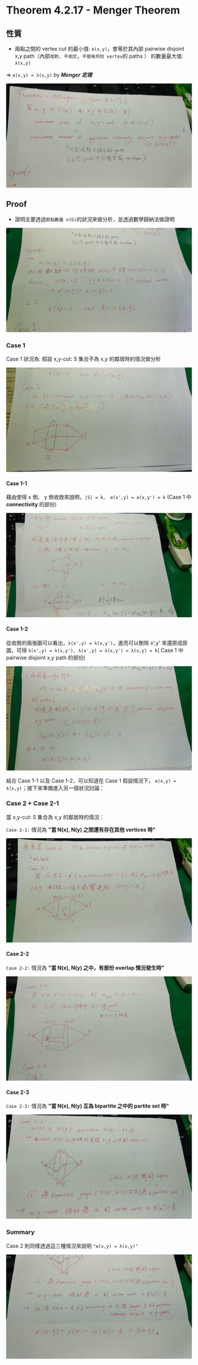# Theorem 4.2.17 - Menger Theorem

## 性質

* 兩點之間的 vertex cut 的最小值: `ϰ(x,y)`，會等於其內部 pairwise disjoint x,y path（內部`成對`、`不相交`，`不使用共同 vertex`的 paths ） 的數量最大值: `λ(x,y)`

=> `ϰ(x,y) = λ(x,y)` by ***Menger 定理***

![](./res/ch4/ch4-menger-1.jpg)

## Proof

* 證明主要透過`節點數量 n(G)`的狀況來做分析，並透過數學歸納法做證明

![](./res/ch4/ch4-menger-proof-1.jpg)

### Case 1

Case 1 狀況為: 假設 x,y-cut: S 集合不為 x,y 的鄰居時的情況做分析

![](./res/ch4/ch4-menger-proof-case1.jpg)

#### Case 1-1

藉由使得 x 側、 y 側收斂來說明，`|S| = k， ϰ(x',y) = ϰ(x,y') = k` (Case 1 中 **connectivity** 的部份)

![](./res/ch4/ch4-menger-proof-case1-1.jpg)

#### Case 1-2

從收斂的兩張圖可以看出，`λ(x',y) = λ(x,y')`，進而可以刪除 x',y' 來還原成原圖，可得 `λ(x',y) = λ(x,y'), λ(x',y) = λ(x,y') = λ(x,y) = k`( Case 1 中 pairwise disjoint x,y path 的部份)

![](./res/ch4/ch4-menger-proof-case1-2.jpg)

結合 Case 1-1 以及 Case 1-2，可以知道在 Case 1 假設情況下， `ϰ(x,y) = λ(x,y)`；接下來準備進入另一個狀況討論：

### Case 2 + Case 2-1

當 x,y-cut: S 集合為 x,y 的鄰居時的情況：

`Case 2-1:` 情況為 **"當 N(x), N(y) 之間還有存在其他 vertices 時"**

![](./res/ch4/ch4-menger-proof-case2.jpg)

#### Case 2-2

`Case 2-2:` 情況為 **"當 N(x), N(y) 之中，有部份 overlap 情況發生時"**

![](./res/ch4/ch4-menger-proof-case2-2.jpg)

#### Case 2-3

`Case 2-3:` 情況為 **"當 N(x), N(y) 互為 bipartite 之中的 partite set 時"**

![](./res/ch4/ch4-menger-proof-case2-3.jpg)

### Summary

Case 2 則同樣透過這三種情況來說明 `"ϰ(x,y) = λ(x,y)"`

![](./res/ch4/ch4-menger-proof-case2-3-1.jpg)
